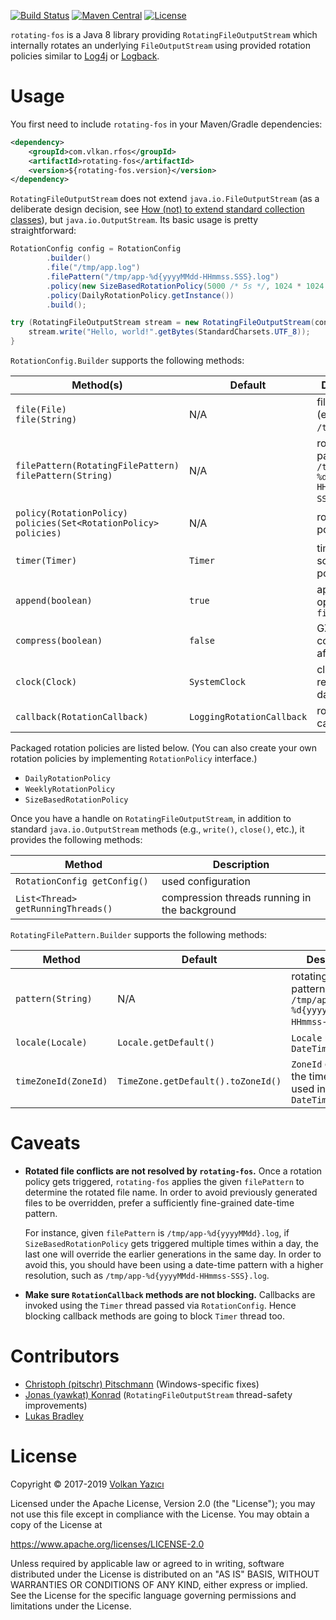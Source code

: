 [![Build Status](https://travis-ci.org/vy/rotating-fos.svg)](https://travis-ci.org/vy/rotating-fos)
[![Maven Central](https://img.shields.io/maven-central/v/com.vlkan.rfos/rotating-fos.svg)](https://search.maven.org/#search%7Cga%7C1%7Cg%3A%22com.vlkan.rfos%22)
[![License](https://img.shields.io/github/license/vy/rotating-fos.svg)](https://www.apache.org/licenses/LICENSE-2.0.txt)

`rotating-fos` is a Java 8 library providing `RotatingFileOutputStream` which
internally rotates an underlying `FileOutputStream` using provided rotation
policies similar to [Log4j](https://logging.apache.org/log4j/) or
[Logback](https://logback.qos.ch/).

# Usage

You first need to include `rotating-fos` in your Maven/Gradle dependencies:

```xml
<dependency>
    <groupId>com.vlkan.rfos</groupId>
    <artifactId>rotating-fos</artifactId>
    <version>${rotating-fos.version}</version>
</dependency>
```

`RotatingFileOutputStream` does not extend `java.io.FileOutputStream` (as a
deliberate design decision, see [How (not) to extend standard collection
classes](https://javachannel.org/posts/how-not-to-extend-standard-collection-classes/)),
but `java.io.OutputStream`. Its basic usage is pretty straightforward:

```java
RotationConfig config = RotationConfig
        .builder()
        .file("/tmp/app.log")
        .filePattern("/tmp/app-%d{yyyyMMdd-HHmmss.SSS}.log")
        .policy(new SizeBasedRotationPolicy(5000 /* 5s */, 1024 * 1024 * 100 /* 100MB */))
        .policy(DailyRotationPolicy.getInstance())
        .build();

try (RotatingFileOutputStream stream = new RotatingFileOutputStream(config)) {
    stream.write("Hello, world!".getBytes(StandardCharsets.UTF_8));
}
```

`RotationConfig.Builder` supports the following methods:

| Method(s) | Default | Description |
| --------- | ------- | ----------- |
| `file(File)`<br/>`file(String)` | N/A | file accessed (e.g., `/tmp/app.log`) |
| `filePattern(RotatingFilePattern)`<br/>`filePattern(String)`| N/A | rotating file pattern (e.g., `/tmp/app-%d{yyyyMMdd-HHmmss-SSS}.log`) |
| `policy(RotationPolicy)`<br/>`policies(Set<RotationPolicy> policies)` | N/A | rotation policies |
| `timer(Timer)` | `Timer` | timer for scheduling policies |
| `append(boolean)` | `true` | append while opening the `file` |
| `compress(boolean)` | `false` | GZIP compression after rotation |
| `clock(Clock)` | `SystemClock` | clock for retrieving date and time |
| `callback(RotationCallback)` | `LoggingRotationCallback` | rotation callback |

Packaged rotation policies are listed below. (You can also create your own
rotation policies by implementing `RotationPolicy` interface.)

- `DailyRotationPolicy`
- `WeeklyRotationPolicy`
- `SizeBasedRotationPolicy`

Once you have a handle on `RotatingFileOutputStream`, in addition to standard
`java.io.OutputStream` methods (e.g., `write()`, `close()`, etc.), it provides
the following methods:

| Method | Description |
| --------- | ----------- |
| `RotationConfig getConfig()` | used configuration |
| `List<Thread> getRunningThreads()` | compression threads running in the background |

`RotatingFilePattern.Builder` supports the following methods:

| Method | Default | Description |
| ------ | ------- | ----------- |
| `pattern(String)` | N/A | rotating file pattern (e.g., `/tmp/app-%d{yyyyMMdd-HHmmss-SSS}.log`) |
| `locale(Locale)` | `Locale.getDefault()` | `Locale` used in the `DateTimeFormatter` |
| `timeZoneId(ZoneId)` | `TimeZone.getDefault().toZoneId()` | `ZoneId` denoting the time zone used in the `DateTimeFormatter` |

# Caveats

- **Rotated file conflicts are not resolved by `rotating-fos`.** Once a
  rotation policy gets triggered, `rotating-fos` applies the given
  `filePattern` to determine the rotated file name. In order to avoid
  previously generated files to be overridden, prefer a sufficiently
  fine-grained date-time pattern.

  For instance, given `filePattern` is `/tmp/app-%d{yyyyMMdd}.log`, if
  `SizeBasedRotationPolicy` gets triggered multiple times within a day,
  the last one will override the earlier generations in the same day.
  In order to avoid this, you should have been using a date-time pattern
  with a higher resolution, such as `/tmp/app-%d{yyyyMMdd-HHmmss-SSS}.log`.

- **Make sure `RotationCallback` methods are not blocking.** Callbacks are
  invoked using the `Timer` thread passed via `RotationConfig`. Hence
  blocking callback methods are going to block `Timer` thread too.

# Contributors

- [Christoph (pitschr) Pitschmann](https://github.com/pitschr) (Windows-specific
  fixes)
- [Jonas (yawkat) Konrad](https://yawk.at/) (`RotatingFileOutputStream`
  thread-safety improvements)
- [Lukas Bradley](https://github.com/lukasbradley/)

# License

Copyright &copy; 2017-2019 [Volkan Yazıcı](https://vlkan.com/)

Licensed under the Apache License, Version 2.0 (the "License");
you may not use this file except in compliance with the License.
You may obtain a copy of the License at

   https://www.apache.org/licenses/LICENSE-2.0

Unless required by applicable law or agreed to in writing, software
distributed under the License is distributed on an "AS IS" BASIS,
WITHOUT WARRANTIES OR CONDITIONS OF ANY KIND, either express or implied.
See the License for the specific language governing permissions and
limitations under the License.
